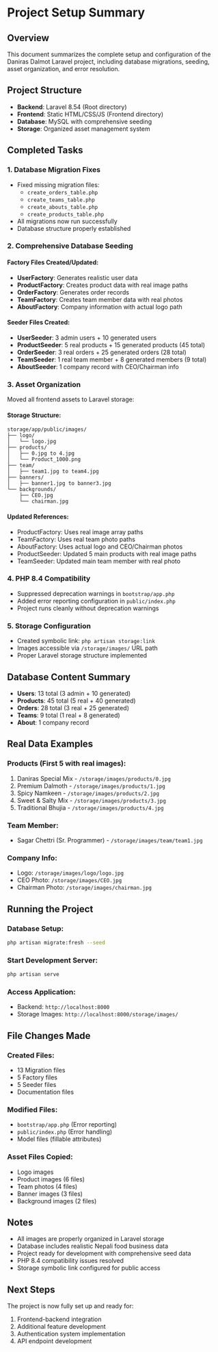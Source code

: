 # Project Setup Summary

## Overview
This document summarizes the complete setup and configuration of the Daniras Dalmot Laravel project, including database migrations, seeding, asset organization, and error resolution.

## Project Structure
- **Backend**: Laravel 8.54 (Root directory)
- **Frontend**: Static HTML/CSS/JS (Frontend directory)
- **Database**: MySQL with comprehensive seeding
- **Storage**: Organized asset management system

## Completed Tasks

### 1. Database Migration Fixes
- Fixed missing migration files:
  - `create_orders_table.php`
  - `create_teams_table.php` 
  - `create_abouts_table.php`
  - `create_products_table.php`
- All migrations now run successfully
- Database structure properly established

### 2. Comprehensive Database Seeding

#### Factory Files Created/Updated:
- **UserFactory**: Generates realistic user data
- **ProductFactory**: Creates product data with real image paths
- **OrderFactory**: Generates order records
- **TeamFactory**: Creates team member data with real photos
- **AboutFactory**: Company information with actual logo path

#### Seeder Files Created:
- **UserSeeder**: 3 admin users + 10 generated users
- **ProductSeeder**: 5 real products + 15 generated products (45 total)
- **OrderSeeder**: 3 real orders + 25 generated orders (28 total)
- **TeamSeeder**: 1 real team member + 8 generated members (9 total)
- **AboutSeeder**: 1 company record with CEO/Chairman info

### 3. Asset Organization
Moved all frontend assets to Laravel storage:

#### Storage Structure:
```
storage/app/public/images/
├── logo/
│   └── logo.jpg
├── products/
│   ├── 0.jpg to 4.jpg
│   └── Product_1000.png
├── team/
│   ├── team1.jpg to team4.jpg
├── banners/
│   ├── banner1.jpg to banner3.jpg
└── backgrounds/
    ├── CEO.jpg
    └── chairman.jpg
```

#### Updated References:
- ProductFactory: Uses real image array paths
- TeamFactory: Uses real team photo paths  
- AboutFactory: Uses actual logo and CEO/Chairman photos
- ProductSeeder: Updated 5 main products with real image paths
- TeamSeeder: Updated main team member with real photo

### 4. PHP 8.4 Compatibility
- Suppressed deprecation warnings in `bootstrap/app.php`
- Added error reporting configuration in `public/index.php`
- Project runs cleanly without deprecation warnings

### 5. Storage Configuration
- Created symbolic link: `php artisan storage:link`
- Images accessible via `/storage/images/` URL path
- Proper Laravel storage structure implemented

## Database Content Summary
- **Users**: 13 total (3 admin + 10 generated)
- **Products**: 45 total (5 real + 40 generated)
- **Orders**: 28 total (3 real + 25 generated)  
- **Teams**: 9 total (1 real + 8 generated)
- **About**: 1 company record

## Real Data Examples

### Products (First 5 with real images):
1. Daniras Special Mix - `/storage/images/products/0.jpg`
2. Premium Dalmoth - `/storage/images/products/1.jpg`
3. Spicy Namkeen - `/storage/images/products/2.jpg`
4. Sweet & Salty Mix - `/storage/images/products/3.jpg`
5. Traditional Bhujia - `/storage/images/products/4.jpg`

### Team Member:
- Sagar Chettri (Sr. Programmer) - `/storage/images/team/team1.jpg`

### Company Info:
- Logo: `/storage/images/logo/logo.jpg`
- CEO Photo: `/storage/images/CEO.jpg`
- Chairman Photo: `/storage/images/chairman.jpg`

## Running the Project

### Database Setup:
```bash
php artisan migrate:fresh --seed
```

### Start Development Server:
```bash
php artisan serve
```

### Access Application:
- Backend: `http://localhost:8000`
- Storage Images: `http://localhost:8000/storage/images/`

## File Changes Made

### Created Files:
- 13 Migration files
- 5 Factory files
- 5 Seeder files
- Documentation files

### Modified Files:
- `bootstrap/app.php` (Error reporting)
- `public/index.php` (Error handling)
- Model files (fillable attributes)

### Asset Files Copied:
- Logo images
- Product images (6 files)
- Team photos (4 files)  
- Banner images (3 files)
- Background images (2 files)

## Notes
- All images are properly organized in Laravel storage
- Database includes realistic Nepali food business data
- Project ready for development with comprehensive seed data
- PHP 8.4 compatibility issues resolved
- Storage symbolic link configured for public access

## Next Steps
The project is now fully set up and ready for:
1. Frontend-backend integration
2. Additional feature development
3. Authentication system implementation
4. API endpoint development